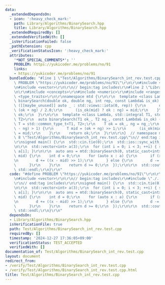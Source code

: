 ```yaml
---
data:
  _extendedDependsOn:
  - icon: ':heavy_check_mark:'
    path: Library/Algorithms/BinarySearch.hpp
    title: Library/Algorithms/BinarySearch.hpp
  _extendedRequiredBy: []
  _extendedVerifiedWith: []
  _isVerificationFailed: false
  _pathExtension: cpp
  _verificationStatusIcon: ':heavy_check_mark:'
  attributes:
    '*NOT_SPECIAL_COMMENTS*': ''
    PROBLEM: https://yukicoder.me/problems/no/91
    links:
    - https://yukicoder.me/problems/no/91
  bundledCode: "#line 1 \"Test/Algorithms/BinarySearch_int_rev.test.cpp\"\n#define\
    \ PROBLEM \"https://yukicoder.me/problems/no/91\"\r\n\r\n#include <iostream>\r\
    \n#include <vector>\r\n\r\n// begin:tag includes\r\n#line 2 \"Library/Algorithms/BinarySearch.hpp\"\
    \n\r\n#include <concepts>\r\n#include <numeric>\r\n#include <ranges>\r\n#include\
    \ <type_traits>\r\n\r\nnamespace mtd {\r\n\r\n  template <class Lambda>\r\n  auto\
    \ binarySearch(double ok, double ng, int rep, const Lambda& is_ok) {\r\n    for\
    \ ([[maybe_unused]] auto _ : std::views::iota(0, rep)) {\r\n      double mid =\
    \ (ok + ng) / 2.0;\r\n      (is_ok(mid) ? ok : ng) = mid;\r\n    }\r\n    return\
    \ ok;\r\n  }\r\n\r\n  template <class Lambda, std::integral T1, std::integral\
    \ T2>\r\n  auto binarySearch(T1 ok_, T2 ng_, const Lambda& is_ok) {\r\n    using\
    \ T = std::common_type_t<T1, T2>;\r\n    T ok = ok_, ng = ng_;\r\n    while (std::abs(ok\
    \ - ng) > 1) {\r\n      T mid = (ok + ng) >> 1;\r\n      (is_ok(mid) ? ok : ng)\
    \ = mid;\r\n    }\r\n    return ok;\r\n  }\r\n\r\n}  // namespace mtd\r\n#line\
    \ 8 \"Test/Algorithms/BinarySearch_int_rev.test.cpp\"\n// end:tag includes\r\n\
    \r\nsigned main() {\r\n  std::cin.tie(0);\r\n  std::ios::sync_with_stdio(0);\r\
    \n\r\n  std::vector<int> a(3);\r\n  for (int i = 0; i < 3; ++i) { std::cin >>\
    \ a[i]; }\r\n\r\n  auto ans = mtd::binarySearch(0, static_cast<int>(1e9), [&](int\
    \ mid) {\r\n    int d = 0;\r\n    for (auto x : a) {\r\n      if (x >= mid) {\r\
    \n        d += ((x - mid) >> 1);\r\n      } else {\r\n        d -= mid - x;\r\n\
    \      }\r\n    }\r\n    return d >= 0;\r\n  });\r\n\r\n  std::cout << ans <<\
    \ std::endl;\r\n}\r\n"
  code: "#define PROBLEM \"https://yukicoder.me/problems/no/91\"\r\n\r\n#include <iostream>\r\
    \n#include <vector>\r\n\r\n// begin:tag includes\r\n#include \"./../../Library/Algorithms/BinarySearch.hpp\"\
    \r\n// end:tag includes\r\n\r\nsigned main() {\r\n  std::cin.tie(0);\r\n  std::ios::sync_with_stdio(0);\r\
    \n\r\n  std::vector<int> a(3);\r\n  for (int i = 0; i < 3; ++i) { std::cin >>\
    \ a[i]; }\r\n\r\n  auto ans = mtd::binarySearch(0, static_cast<int>(1e9), [&](int\
    \ mid) {\r\n    int d = 0;\r\n    for (auto x : a) {\r\n      if (x >= mid) {\r\
    \n        d += ((x - mid) >> 1);\r\n      } else {\r\n        d -= mid - x;\r\n\
    \      }\r\n    }\r\n    return d >= 0;\r\n  });\r\n\r\n  std::cout << ans <<\
    \ std::endl;\r\n}\r\n"
  dependsOn:
  - Library/Algorithms/BinarySearch.hpp
  isVerificationFile: true
  path: Test/Algorithms/BinarySearch_int_rev.test.cpp
  requiredBy: []
  timestamp: '2024-12-27 17:36:05+09:00'
  verificationStatus: TEST_ACCEPTED
  verifiedWith: []
documentation_of: Test/Algorithms/BinarySearch_int_rev.test.cpp
layout: document
redirect_from:
- /verify/Test/Algorithms/BinarySearch_int_rev.test.cpp
- /verify/Test/Algorithms/BinarySearch_int_rev.test.cpp.html
title: Test/Algorithms/BinarySearch_int_rev.test.cpp
---
```

